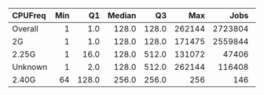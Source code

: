 | CPUFreq   |   Min |    Q1 |   Median |    Q3 |    Max |    Jobs |     Nodeh |   PercentUse |   Users |   Projects |
|:----------|------:|------:|---------:|------:|-------:|--------:|----------:|-------------:|--------:|-----------:|
| Overall   |     1 |   1.0 |    128.0 | 128.0 | 262144 | 2723804 | 3933345.6 |        100.0 |     907 |        117 |
| 2G        |     1 |   1.0 |    128.0 | 128.0 | 171475 | 2559844 | 3024382.7 |         76.9 |     755 |        101 |
| 2.25G     |     1 |  16.0 |    128.0 | 512.0 | 131072 |   47406 |  662282.6 |         16.8 |     143 |         38 |
| Unknown   |     1 |   2.0 |    128.0 | 512.0 | 262144 |  116408 |  246654.1 |          6.3 |     678 |        103 |
| 2.40G     |    64 | 128.0 |    256.0 | 256.0 |    256 |     146 |      26.1 |          0.0 |       1 |          1 |